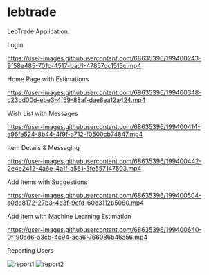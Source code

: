 # lebtrade
LebTrade Application.

Login

https://user-images.githubusercontent.com/68635396/199400243-9f58e485-701c-4517-bad1-47857dc1515c.mp4

Home Page with Estimations

https://user-images.githubusercontent.com/68635396/199400348-c23dd00d-ebe3-4f59-88af-dae8ea12a424.mp4

Wish List with Messages

https://user-images.githubusercontent.com/68635396/199400414-a96fe524-8b44-4f9f-a712-f0500cb74847.mp4

Item Details & Messaging

https://user-images.githubusercontent.com/68635396/199400442-2e4e2412-4a6e-4a1f-a561-5fe557147503.mp4

Add Items with Suggestions

https://user-images.githubusercontent.com/68635396/199400504-a0dd8172-27b3-4d3f-9efd-60e3112b5060.mp4

Add Item with Machine Learning Estimation

https://user-images.githubusercontent.com/68635396/199400640-0f190ad6-a3cb-4c94-aca6-766086b46a56.mp4

Reporting Users

![report1](https://user-images.githubusercontent.com/68635396/199400773-f12085dd-b8ee-44d9-bb77-d7303fc5adb9.png)
![report2](https://user-images.githubusercontent.com/68635396/199400782-15641d0a-b66b-4356-bf64-c1027f979c80.png)
